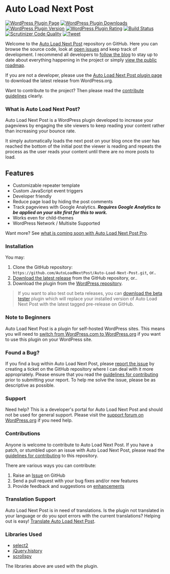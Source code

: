 # Auto Load Next Post

[![WordPress Plugin Page](https://img.shields.io/badge/WordPress-%E2%86%92-lightgrey.svg?style=flat-square)](https://wordpress.org/plugins/auto-load-next-post/)
[![WordPress Plugin Downloads](https://img.shields.io/wordpress/plugin/dt/auto-load-next-post.svg?style=flat)](https://wordpress.org/plugins/auto-load-next-post/)
[![WordPress Plugin Version](https://img.shields.io/wordpress/v/auto-load-next-post.svg?style=flat)](https://wordpress.org/plugins/auto-load-next-post/)
[![WordPress Plugin Rating](https://img.shields.io/wordpress/plugin/r/auto-load-next-post.svg?style=flat-square)](https://wordpress.org/support/view/plugin-reviews/auto-load-next-post?filter=5)
[![Build Status](https://scrutinizer-ci.com/g/AutoLoadNextPost/Auto-Load-Next-Post/badges/build.png?b=master)](https://scrutinizer-ci.com/g/AutoLoadNextPost/Auto-Load-Next-Post/build-status/master)
[![Scrutinizer Code Quality](https://scrutinizer-ci.com/g/AutoLoadNextPost/Auto-Load-Next-Post/badges/quality-score.png)](https://scrutinizer-ci.com/g/AutoLoadNextPost/Auto-Load-Next-Post/)
[![Tweet](https://img.shields.io/twitter/url/http/shields.io.svg?style=social)](https://twitter.com/intent/tweet?text=Increase%20your%20page%20views%20on%20your%20WordPress%20site%20as%20visitors%20continue%20reading%20articles%20scrolling%20down%20the%20page.%20—&url=https://autoloadnextpost.com/&via=autoloadnxtpost&hashtags=WordPress)

Welcome to the [Auto Load Next Post](https://autoloadnextpost.com/?utm_medium=auto-load-next-post-github&utm_source=readme&utm_campaign=readme&utm_content=auto-load-next-post) repository on GitHub. Here you can browse the source code, look at [open issues](https://github.com/AutoLoadNextPost/Auto-Load-Next-Post/issues) and keep track of development. I recommend all developers to [follow the blog](https://autoloadnextpost.com/blog/?utm_medium=auto-load-next-post-github&utm_source=readme&utm_campaign=readme&utm_content=auto-load-next-post) to stay up to date about everything happening in the project or simply [view the public roadmap](https://trello.com/b/4X4hs4x7/auto-load-next-post-public-roadmap).

If you are not a developer, please use the [Auto Load Next Post plugin page](https://wordpress.org/plugins/auto-load-next-post/) to download the latest release from WordPress.org.

Want to contribute to the project? Then please read the [contribute guidelines](https://github.com/AutoLoadNextPost/Auto-Load-Next-Post/blob/master/CONTRIBUTING.md) clearly.

### What is Auto Load Next Post?
Auto Load Next Post is a WordPress plugin developed to increase your pageviews by engaging the site viewers to keep reading your content rather than increasing your bounce rate.

It simply automatically loads the next post on your blog once the user has reached the bottom of the initial post the viewer is reading and repeats the process as the user reads your content until there are no more posts to load.

## Features
* Customizable repeater template
* Custom JavaScript event triggers
* Developer friendly
* Reduce page load by hiding the post comments
* Track pageviews with Google Analytics. ***Requires Google Analytics to be applied on your site first for this to work.***
* Works even for child-themes
* WordPress Network / Multisite Supported

Want more? See [what is coming soon with Auto Load Next Post Pro](https://autoloadnextpost.com/pro/).

### Installation

You may:
1. Clone the GitHub repository: `https://github.com/AutoLoadNextPost/Auto-Load-Next-Post.git`, or..
2. [Download the latest release](https://github.com/AutoLoadNextPost/Auto-Load-Next-Post/releases) from the GitHub repository, or..
3. Download the plugin from the [WordPress repository](https://wordpress.org/plugins/auto-load-next-post/).

> If you want to also test out beta releases, you can [download the beta tester](https://github.com/AutoLoadNextPost/alnp-beta-tester/archive/master.zip) plugin which will replace your installed version of Auto Load Next Post with the latest tagged pre-release on GitHub.

### Note to Beginners
Auto Load Next Post is a plugin for self-hosted WordPress sites. This means you will need to [switch from WordPress.com to WordPress.org](http://www.wpbeginner.com/wp-tutorials/how-to-properly-move-your-blog-from-wordpress-com-to-wordpress-org/) if you want to use this plugin on your WordPress site.

### Found a Bug?
If you find a bug within Auto Load Next Post, please [report the issue](https://github.com/AutoLoadNextPost/Auto-Load-Next-Post/issues?state=open) by creating a ticket on the GitHub repository where I can deal with it more appropriately. Please ensure that you read the [guidelines for contributing](https://github.com/AutoLoadNextPost/Auto-Load-Next-Post/blob/master/CONTRIBUTING.md) prior to submitting your report. To help me solve the issue, please be as descriptive as possible.

### Support
Need help? This is a developer's portal for Auto Load Next Post and should not be used for general support. Please visit the [support forum on WordPress.org](https://wordpress.org/support/plugin/auto-load-next-post) if you need help.

### Contributions
Anyone is welcome to contribute to Auto Load Next Post. If you have a patch, or stumbled upon an issue with Auto Load Next Post, please read the [guidelines for contributing](https://github.com/AutoLoadNextPost/Auto-Load-Next-Post/blob/master/CONTRIBUTING.md) to this repository.

There are various ways you can contribute:

1. Raise an [Issue](https://github.com/AutoLoadNextPost/Auto-Load-Next-Post/issues) on GitHub
2. Send a pull request with your bug fixes and/or new features
3. Provide feedback and suggestions on [enhancements](https://github.com/AutoLoadNextPost/Auto-Load-Next-Post/issues?direction=desc&labels=Enhancement&page=1&sort=created&state=open)

### Translation Support
Auto Load Next Post is in need of translations. Is the plugin not translated in your language or do you spot errors with the current translations? Helping out is easy! [Translate Auto Load Next Post](https://translate.wordpress.org/projects/wp-plugins/auto-load-next-post).

### Libraries Used
- [select2](https://github.com/select2/select2)
- [jQuery.history](https://github.com/browserstate/history.js)
- [scrollspy](https://github.com/thesmart/jquery-scrollspy)

The libraries above are used with the plugin.

